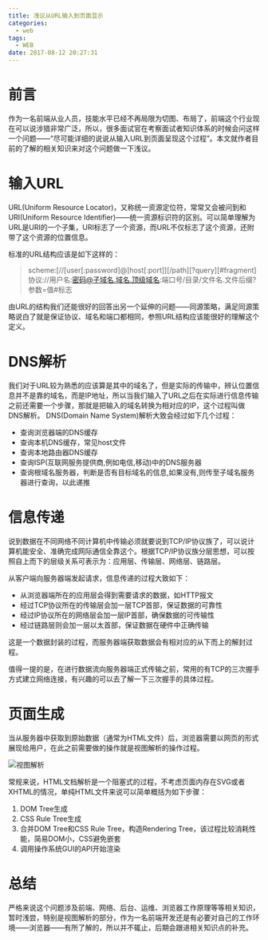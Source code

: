 ```yaml
---
title: 浅议从URL输入到页面显示
categories:
  - web
tags:
  - WEB
date: 2017-08-12 20:27:31
---
```


# 前言

作为一名前端从业人员，技能水平已经不再局限为切图、布局了，前端这个行业现在可以说涉猎非常广泛，所以，很多面试官在考察面试者知识体系的时候会问这样一个问题——“尽可能详细的说说从输入URL到页面呈现这个过程”。本文就作者目前的了解的相关知识来对这个问题做一下浅议。

# 输入URL

URL(Uniform Resource Locator)，又称统一资源定位符，常常又会被问到和URI(Uniform Resource Identifier)——统一资源标识符的区别。可以简单理解为URL是URI的一个子集，URI标志了一个资源，而URL不仅标志了这个资源，还附带了这个资源的位置信息。

标准的URL结构应该是如下这样的：

> scheme:[//[user[:password]@]host[:port]][/path][?query][#fragment]
> 协议://用户名:密码@子域名.域名.顶级域名:端口号/目录/文件名.文件后缀?参数=值#标志

由URL的结构我们还能很好的回答出另一个延伸的问题——同源策略，满足同源策略说白了就是保证协议、域名和端口都相同，参照URL结构应该能很好的理解这个定义。

# DNS解析

我们对于URL较为熟悉的应该算是其中的域名了，但是实际的传输中，辨认位置信息并不是靠的域名，而是IP地址，所以当我们输入了URL之后在实际进行信息传输之前还需要一个步骤，那就是把输入的域名转换为相对应的IP，这个过程叫做DNS解析。
DNS(Domain Name System)解析大致会经过如下几个过程：

+ 查询浏览器端的DNS缓存
+ 查询本机DNS缓存，常见host文件
+ 查询本地路由器DNS缓存
+ 查询ISP(互联网服务提供商,例如电信,移动)中的DNS服务器
+ 查询根域名服务器，判断是否有目标域名的信息,如果没有,则传至子域名服务器进行查询，以此递推 

# 信息传递

说到数据在不同网络不同计算机中传输必须就要说到TCP/IP协议族了，可以说计算机能安全、准确完成网际通信全靠这个。根据TCP/IP协议族分层思想，可以按照自上而下的层级关系可表示为：应用层、传输层、网络层、链路层。

从客户端向服务器端发起请求，信息传递的过程大致如下：

+ 从浏览器端所在的应用层会得到需要请求的数据，如HTTP报文
+ 经过TCP协议所在的传输层会加一层TCP首部，保证数据的可靠性
+ 经过IP协议所在的网络层会加一层IP首部，确保数据的可传输性
+ 经过链路层则会加一层以太首部，保证数据在硬件中正确传输

这是一个数据封装的过程，而服务器端获取数据会有相对应的从下而上的解封过程。

值得一提的是，在进行数据流向服务器端正式传输之前，常用的有TCP的三次握手方式建立网络连接，有兴趣的可以去了解一下三次握手的具体过程。

# 页面生成

当从服务器中获取到原始数据（通常为HTML文件）后，浏览器需要以网页的形式展现给用户，在此之前需要做的操作就是视图解析的操作过程。

![视图解析](/images/html-generate.jpg)

常规来说，HTML文档解析是一个阻塞式的过程，不考虑页面内存在SVG或者XHTML的情况，单纯HTML文件来说可以简单概括为如下步骤：

1. DOM Tree生成
2. CSS Rule Tree生成
3. 合并DOM Tree和CSS Rule Tree，构造Rendering Tree，该过程比较消耗性能，简易DOM小，CSS避免嵌套
4. 调用操作系统GUI的API开始渲染

# 总结

严格来说这个问题涉及前端、网络、后台、运维、浏览器工作原理等等相关知识，暂时浅尝，特别是视图解析的部分，作为一名前端开发还是有必要对自己的工作环境——浏览器——有所了解的，所以并不辄止，后期会跟进相关知识点的补充。
